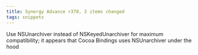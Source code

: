 ```yaml
---
title: Synergy Advance r378, 3 items changed
tags: snippets
---
```


Use NSUnarchiver instead of NSKeyedUnarchiver for maximum compatibility; it appears that Cocoa Bindings uses NSUnarchiver under the hood
